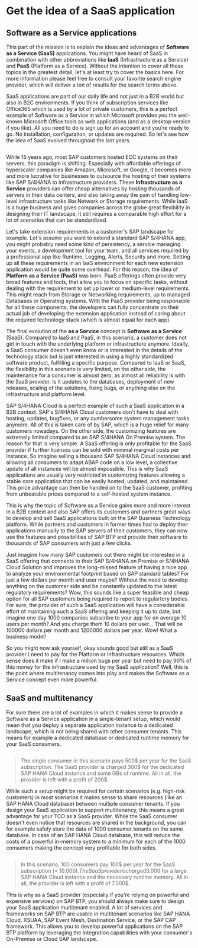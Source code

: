 # Get the idea of a SaaS application

## Software as a Service applications

This part of the mission is to explain the ideas and advantages of **Software as a Service (SaaS)** applications. You might have heard of SaaS in combination with other abbreviations like **IaaS** (Infrastructure as a Service) and **PaaS** (Platform as a Service). Without the intention to cover all these topics in the greatest detail, let's at least try to cover the basics here. For more information please feel free to consult your favorite search engine provider, which will deliver a ton of results for the search terms above. 

SaaS applications are part of our daily life and not just in a B2B world but also in B2C environments. If you think of subscription services like Office365 which is used by a lot of private customers, this is a perfect example of Software as a Service in which Microsoft provides you the well-known Microsoft Office tools as web applications (and as a desktop version if you like). All you need to do is sign up for an account and you're ready to go. No installation, configuration, or updates are required. So let's see how the idea of SaaS evolved throughout the last years. 

![<img src="./images/SaaS_IaaSPaaSSaaS.png" width="500" />](./images/SaaS_IaaSPaaSSaaS.png?raw=true)

While 15 years ago, most SAP customers hosted ECC systems on their servers, this paradigm is shifting. Especially with affordable offerings of hyperscaler companies like Amazon, Microsoft, or Google, it becomes more and more lucrative for businesses to outsource the hosting of their systems like SAP S/4HANA to infrastructure providers. These **Infrastructure as a Service** providers can offer cheap alternatives by hosting thousands of servers in their data centers, and also taking away the pain of handling low-level infrastructure tasks like Network or Storage requirements. While IaaS is a huge business and gives companies across the globe great flexibility in designing their IT landscape, it still requires a comparable high effort for a lot of scenarios that can be standardized. 

Let's take extension requirements in a customer's SAP landscape for example. Let's assume you want to extend a standard SAP S/4HANA app, you might probably need some kind of persistency, a service managing your events, a development tool for your team, and all services required by a professional app like Runtime, Logging, Alerts, Security and more. Setting up all these requirements in an IaaS environment for each new extension application would be quite some overhead. For this reason, the idea of **Platform as a Service (PaaS)** was born. PaaS offerings often provide very broad features and tools, that allow you to focus on specific tasks, without dealing with the requirement to set up lower or medium-level requirements. This might reach from Storage or Networking requirements, up to managed Databases or Operating systems. With the PaaS provider being responsible for all these components, the developers can fully concentrate on their actual job of developing the extension application instead of caring about the required technology stack (which is almost equal for each app). 

The final evolution of the **as a Service** concept is **Software as a Service** (SaaS). Compared to IaaS and PaaS, in this scenario, a customer does not get in touch with the underlying platform or infrastructure anymore. Ideally, a SaaS consumer doesn't even know or is interested in the details of the technology stack but is just interested in using a highly standardized software product, fulfilling a specific purpose. Compared to IaaS or SaaS, the flexibility in this scenario is very limited, on the other side, the maintenance for a consumer is almost zero, as almost all reliability is with the SaaS provider. Is it updates to the databases, deployment of new releases, scaling of the solutions, fixing bugs, or anything else on the infrastructure and platform level. 

SAP S/4HANA Cloud is a perfect example of such a SaaS application in a B2B context. SAP's S/4HANA Cloud customers don't have to deal with hosting, updates, bugfixes, or any cumbersome system management tasks anymore. All of this is taken care of by SAP, which is a huge relief for many customers nowadays. On the other side, the customizing features are extremely limited compared to an SAP S/4HANA On Premise system. The reason for that is very simple. A SaaS offering is only profitable for the SaaS provider if further licenses can be sold with minimal marginal costs per instance. So imagine selling a thousand SAP S/4HANA Cloud instances and allowing all consumers to adapt ABAP code on a low level, a collective update of all instances will be almost impossible. This is why SaaS applications are usually very restricted in customizing features allowing a stable core application that can be easily hosted, updated, and maintained. This price advantage can then be handed on to the SaaS customer, profiting from unbeatable prices compared to a self-hosted system instance. 

This is why the topic of Software as a Service gains more and more interest in a B2B context and also SAP offers its customers and partners great ways to develop and sell SaaS applications built on the SAP Business Technology platform. While partners and customers in former times had to deploy their applications manually to the SAP servers of their customers, they can now use the features and possibilities of SAP BTP and provide their software to thousands of SAP consumers with just a few clicks. 

Just imagine how many SAP customers out there might be interested in a SaaS offering that connects to their SAP S/4HANA on Premise or S/4HANA Cloud Solution and improves the long-missed feature of having a nice app to analyze your environmental footprint based on SAP standard tables? For just a few dollars per month and user maybe? Without the need to develop anything on the customer side and be constantly updated to the latest regulatory requirements? Wow, this sounds like a super feasible and cheap option for all SAP customers being required to report to regulartory bodies. For sure, the provider of such a SaaS application will have a considerable effort of maintaining such a SaaS offering and keeping it up to date, but imagine one day 1000 companies subscribe to your app for on average 10 users per month? And you charge them 10 dollars per user... That will be 100000 dollars per month and 1200000 dollars per year. Wow! What a business model! 

So you might now ask yourself, okay sounds good but still as a SaaS provider I need to pay for the Platform or Infrastructure resources. Which sense does it make if I make a million bugs per year but need to pay 90% of this money for the infrastructure used by my SaaS application? Well, this is the point where multitenancy comes into play and makes the Software as a Service concept even more powerful. 


## SaaS and multitenancy

For sure there are a lot of examples in which it makes sense to provide a Software as a Service application in a single-tenant setup, which would mean that you deploy a separate application instance to a dedicated landscape, which is not being shared with other consumer tenants. This means for example a dedicated database or dedicated runtime memory for your SaaS consumers. 

![<img src="./images/SaaS_SingleTenant.png" width="300" />](./images/SaaS_SingleTenant.png?raw=true)

> The single consumer in this scenario pays 500$ per year for the SaaS subscription. The SaaS provider is charged 300$ for the dedicated SAP HANA Cloud instance and some GBs of runtime. All in all, the provider is left with a profit of 200$.  

While such a setup might be required for certain scenarios (e.g. high-risk customers) in most scenarios it makes sense to share resources (like an SAP HANA Cloud database) between multiple consumer tenants. If you design your SaaS application to support multitenancy, this means a great advantage for your TCO as a SaaS provider. While the SaaS consumer doesn't even notice that resources are shared in the background, you can for example safely store the data of 1000 consumer tenants on the same database. In case of an SAP HANA Cloud database, this will reduce the costs of a powerful in-memory system to a minimum for each of the 1000 consumers making the concept very profitable for both sides. 

![<img src="./images/SaaS_MultiTenant.png" width="330" />](./images/SaaS_MultiTenant.png?raw=true)

> In this scenario, 100 consumers pay 100$ per year for the SaaS subscription (= 10.000$). The SaaS provider is charged 3.000$ for a large SAP HANA Cloud instance and the necessary runtime memory. All in all, the provider is left with a profit of 7.000$.  

This is why as a SaaS provider (especially if you're relying on powerful and expensive services) on SAP BTP, you should always make sure to design your SaaS application multitenant enabled. A lot of services and frameworks on SAP BTP are usable in multitenant scenarios like SAP HANA Cloud, XSUAA, SAP Event Mesh, Destination Service, or the SAP CAP framework. This allows you to develop powerful applications on the SAP BTP platform by leveraging the integration capabilities with your consumer's On-Premise or Cloud SAP landscape. 

